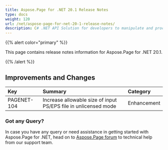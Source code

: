 ```yaml
---
title: Aspose.Page for .NET 20.1 Release Notes
type: docs
weight: 120
url: /net/aspose-page-for-net-20-1-release-notes/
description: C# .NET API Solution for developers to manipulate and process PS, EPS, and XPS files. Release Notes of Aspose.Page API solution for .NET | Release 2020.01
---
```


{{% alert color="primary" %}}

This page contains release notes information for Aspose.Page for .NET 20.1.

{{% /alert %}}
## **Improvements and Changes**

|**Key**|**Summary**|**Category**|
| :- | :- | :- |
|PAGENET-104|Increase allowable size of input PS/EPS file in unlicensed mode|Enhancement|
### **Got any Query?**
In case you have any query or need assistance in getting started with Aspose.Page for .NET, head on to [Aspose.Page forum](https://forum.aspose.com/c/page/39) to technical help from our support team.
